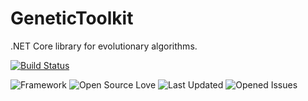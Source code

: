 # GeneticToolkit

.NET Core library for evolutionary algorithms.

[![Build Status](https://malasz.visualstudio.com/GeneticToolkit/_apis/build/status/GeneticToolkit-ASP.NET%20Core-CI?branchName=master)](https://malasz.visualstudio.com/GeneticToolkit/_build/latest?definitionId=9&branchName=master)

![Framework](https://img.shields.io/badge/.NET%20Core-2.2-brightgreen.svg?style=for-the-badge)
![Open Source Love](https://img.shields.io/github/license/malasz/GeneticToolkit.svg?color=blue&style=for-the-badge)
![Last Updated](https://img.shields.io/github/last-commit/malasz/GeneticToolkit.svg?style=for-the-badge)
![Opened Issues](https://img.shields.io/github/issues-raw/malasz/GeneticToolkit.svg?style=for-the-badge)
